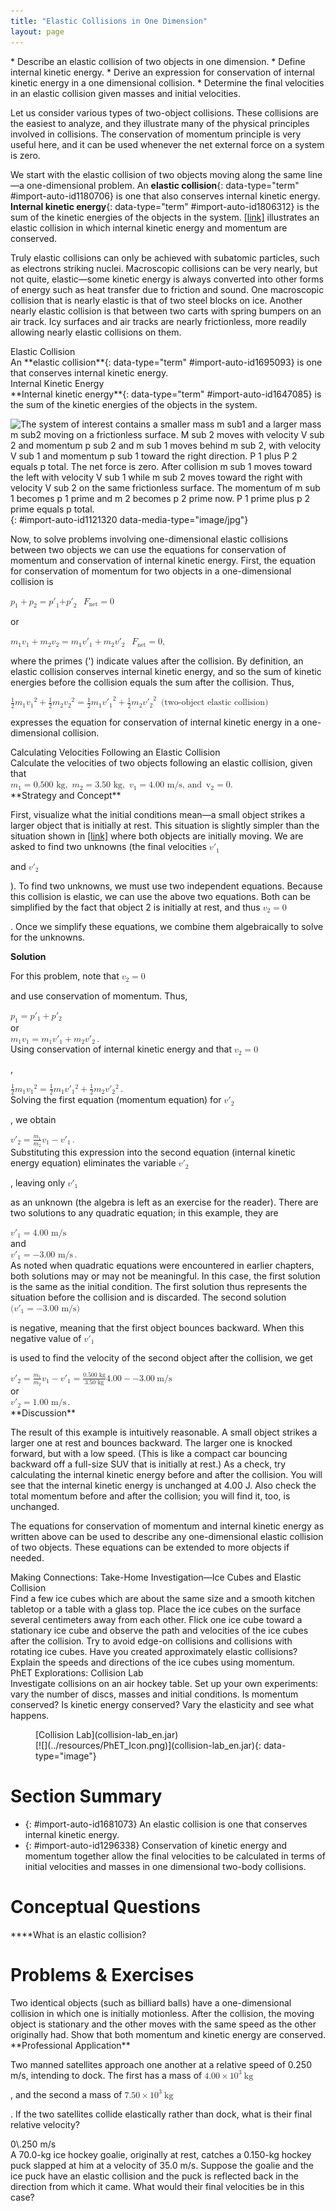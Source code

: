 ```yaml
---
title: "Elastic Collisions in One Dimension"
layout: page
---
```



<div data-type="abstract" markdown="1">
* Describe an elastic collision of two objects in one dimension.
* Define internal kinetic energy.
* Derive an expression for conservation of internal kinetic energy in a one dimensional collision.
* Determine the final velocities in an elastic collision given masses and initial velocities.

</div>

Let us consider various types of two-object collisions. These collisions are the easiest to analyze, and they illustrate many of the physical principles involved in collisions. The conservation of momentum principle is very useful here, and it can be used whenever the net external force on a system is zero.

We start with the elastic collision of two objects moving along the same line—a one-dimensional problem. An **elastic collision**{: data-type="term" #import-auto-id1180706} is one that also conserves internal kinetic energy. **Internal kinetic energy**{: data-type="term" #import-auto-id1806312} is the sum of the kinetic energies of the objects in the system. [\[link\]](#import-auto-id1121320) illustrates an elastic collision in which internal kinetic energy and momentum are conserved.

Truly elastic collisions can only be achieved with subatomic particles, such as electrons striking nuclei. Macroscopic collisions can be very nearly, but not quite, elastic—some kinetic energy is always converted into other forms of energy such as heat transfer due to friction and sound. One macroscopic collision that is nearly elastic is that of two steel blocks on ice. Another nearly elastic collision is that between two carts with spring bumpers on an air track. Icy surfaces and air tracks are nearly frictionless, more readily allowing nearly elastic collisions on them.

<div data-type="note" data-label="" markdown="1">
<div data-type="title">
Elastic Collision
</div>
An **elastic collision**{: data-type="term" #import-auto-id1695093} is one that conserves internal kinetic energy.

</div>

<div data-type="note" data-label="" markdown="1">
<div data-type="title">
Internal Kinetic Energy
</div>
**Internal kinetic energy**{: data-type="term" #import-auto-id1647085} is the sum of the kinetic energies of the objects in the system.

</div>

 ![The system of interest contains a smaller mass m sub1 and a larger mass m sub2 moving on a frictionless surface. M sub 2 moves with velocity V sub 2 and momentum p sub 2 and m sub 1 moves behind m sub 2, with velocity V sub 1 and momentum p sub 1 toward the right direction. P 1 plus P 2 equals p total. The net force is zero. After collision m sub 1 moves toward the left with velocity V sub 1 while m sub 2 moves toward the right with velocity V sub 2 on the same frictionless surface. The momentum of m sub 1 becomes p 1 prime and m 2 becomes p 2 prime now. P 1 prime plus p 2 prime equals p total.](../resources/Figure_09_04_01a.jpg "An elastic one-dimensional two-object collision. Momentum and internal kinetic energy are conserved."){: #import-auto-id1121320 data-media-type="image/jpg"}

Now, to solve problems involving one-dimensional elastic collisions between two objects we can use the equations for conservation of momentum and conservation of internal kinetic energy. First, the equation for conservation of momentum for two objects in a one-dimensional collision is

<div data-type="equation" id="eip-545">
<math xmlns="http://www.w3.org/1998/Math/MathML"> <semantics> <mrow> <mrow> <mrow> <mrow> <mrow> <msub> <mi>p</mi> <mrow> <mn>1</mn> </mrow> </msub> <mo stretchy="false">+</mo> <msub> <mi>p</mi> <mrow> <mn>2</mn> </mrow> </msub> </mrow> <mo stretchy="false">=</mo> <msub><mrow> <mi>p</mi><mo>′</mo></mrow> <mrow> <mn>1</mn> </mrow> </msub> </mrow> <mrow> <mo stretchy="false">+</mo> <msub><mrow> <mi>p</mi><mo>′</mo></mrow> <mrow> <mn>2</mn> </mrow> </msub> </mrow> </mrow> </mrow> </mrow> </semantics> <semantics> <mrow> <mrow><mspace width="0.25em" /><mspace width="0.25em" /><mspace width="0.25em" /> <mfenced open="(" close=")"> <mrow> <msub> <mi>F</mi> <mrow> <mtext>net</mtext> </mrow> </msub> <mo stretchy="false">=</mo> <mn>0</mn> </mrow> </mfenced> </mrow> <mrow /> </mrow> <annotation encoding="StarMath 5.0"> size 12{ left (F rSub { size 8{"net"} } =0 right )} {}</annotation> </semantics> </math>
</div>

or

<div data-type="equation" id="eip-485">
<math xmlns="http://www.w3.org/1998/Math/MathML"><semantics><mrow><mrow><mrow><msub><mi>m</mi><mrow><mn>1</mn></mrow></msub><mrow><msub><mi>v</mi><mrow><mn>1</mn></mrow></msub><mo stretchy="false">+</mo><msub><mi>m</mi><mrow><mn>2</mn></mrow></msub></mrow><mrow><msub><mi>v</mi><mrow><mn>2</mn></mrow></msub><mo stretchy="false">=</mo><msub><mi>m</mi><mrow><mn>1</mn></mrow></msub></mrow><mrow><msub><mrow><mi>v</mi><mo>′</mo></mrow><mrow><mn>1</mn></mrow></msub><mo stretchy="false">+</mo><msub><mi>m</mi><mrow><mn>2</mn></mrow></msub></mrow><msub><mrow><mi>v</mi><mo>′</mo></mrow><mrow><mn>2</mn></mrow></msub></mrow></mrow><mrow /></mrow></semantics><semantics><mrow><mrow><mspace width="0.25em" /><mspace width="0.25em" /><mspace width="0.25em" /><mfenced open="(" close=")"><mrow><msub><mi>F</mi><mrow><mtext>net</mtext></mrow></msub><mo stretchy="false">=</mo><mn>0</mn></mrow></mfenced></mrow><mrow /><mo>,</mo></mrow><annotation encoding="StarMath 5.0"> size 12{ left (F rSub { size 8{"net"} } =0 right )} {}</annotation></semantics></math>
</div>

where the primes (\') indicate values after the collision. By definition, an elastic collision conserves internal kinetic energy, and so the sum of kinetic energies before the collision equals the sum after the collision. Thus,

<div data-type="equation" id="eip-940">
<math xmlns="http://www.w3.org/1998/Math/MathML"><semantics><mrow><mrow><mrow><mfrac><mn>1</mn><mn>2</mn></mfrac><msub><mi>m</mi><mrow><mn>1</mn></mrow></msub><mrow><msup><msub><mi>v</mi><mn>1</mn></msub><mn>2</mn></msup><mo stretchy="false">+</mo> <mfrac><mn>1</mn><mn>2</mn></mfrac></mrow><msub><mi>m</mi><mrow><mn>2</mn></mrow></msub><mrow> <msup><msub><mi>v</mi><mn>2</mn></msub><mn>2</mn></msup> <mo stretchy="false">=</mo> <mfrac><mn>1</mn><mn>2</mn></mfrac></mrow> <msub><mi>m</mi><mrow><mn>1</mn></mrow></msub> <msup><msub><mrow><mi>v</mi><mo>′</mo></mrow><mn>1</mn></msub><mn>2</mn></msup> <mo stretchy="false">+</mo> <mfrac><mn>1</mn><mn>2</mn></mfrac></mrow> <msub><mi>m</mi><mrow><mn>2</mn></mrow></msub> <msup><msub><mrow><mi>v</mi><mo>′</mo></mrow><mn>2</mn></msub><mn>2</mn></msup><mspace width="0.25em" /><mspace width="0.25em" /><mtext> (two-object elastic collision)</mtext></mrow></mrow></semantics></math>
</div>

expresses the equation for conservation of internal kinetic energy in a one-dimensional collision.

<div data-type="example" markdown="1">
<div data-type="title">
Calculating Velocities Following an Elastic Collision
</div>
Calculate the velocities of two objects following an elastic collision, given that

<div data-type="equation" id="eip-634">
<math xmlns="http://www.w3.org/1998/Math/MathML"> <semantics> <mrow> <mrow> <mrow> <mrow> <msub> <mi>m</mi> <mrow> <mn>1</mn> </mrow> </msub> <mo stretchy="false">=</mo> <mn>0</mn> </mrow> <mtext>.</mtext> <mtext>500 kg, </mtext> <mrow><mspace width="0.25em" /><mspace width="0.25em" /> <msub> <mi>m</mi> <mrow> <mn>2</mn> </mrow> </msub> <mo stretchy="false">=</mo> <mn>3</mn> </mrow> <mtext>.</mtext> <mtext>50 kg, </mtext> <mrow><mspace width="0.25em" /><mspace width="0.25em" /> <msub> <mi>v</mi> <mrow> <mn>1</mn> </mrow> </msub> <mo stretchy="false">=</mo> <mn>4</mn> </mrow> <mtext>.</mtext> <mtext>00 m/s, and </mtext> <mrow><mspace width="0.25em" /><mspace width="0.25em" /> <msub> <mi> v</mi> <mrow> <mn>2</mn> </mrow> </msub> <mo stretchy="false">=</mo> <mn>0</mn> </mrow> <mtext>.</mtext> </mrow> </mrow> <mrow /> </mrow> <annotation encoding="StarMath 5.0"> size 12{m rSub { size 8{1} } =0 "." "500"" kg, "m rSub { size 8{2} } =3 "." "50"" kg, "v rSub { size 8{1} } =4 "." "00"" m/s, and "v rSub { size 8{2} } =0 "." } {}</annotation> </semantics> </math>
</div>
**Strategy and Concept**

First, visualize what the initial conditions mean—a small object strikes a larger object that is initially at rest. This situation is slightly simpler than the situation shown in [\[link\]](#import-auto-id1121320) where both objects are initially moving. We are asked to find two unknowns (the final velocities <math xmlns="http://www.w3.org/1998/Math/MathML"><semantics><mrow><mrow><mrow><msub><mrow><mi>v</mi><mo>′</mo></mrow><mrow><mn>1</mn></mrow></msub></mrow></mrow><mrow /></mrow></semantics></math>

 and <math xmlns="http://www.w3.org/1998/Math/MathML"><semantics><mrow><mrow><mrow><msub><mrow><mi>v</mi><mo>′</mo></mrow><mrow><mn>2</mn></mrow></msub></mrow></mrow><mrow /></mrow><annotation encoding="StarMath 5.0"> size 12{v rSub { size 8{2} } '} {}</annotation></semantics></math>

). To find two unknowns, we must use two independent equations. Because this collision is elastic, we can use the above two equations. Both can be simplified by the fact that object 2 is initially at rest, and thus <math xmlns="http://www.w3.org/1998/Math/MathML"><semantics><mrow><mrow><mrow><msub><mi>v</mi><mrow><mn>2</mn></mrow></msub><mo stretchy="false">=</mo><mn>0</mn></mrow></mrow><mrow /></mrow><annotation encoding="StarMath 5.0"> size 12{v rSub { size 8{2} } =0} {}</annotation></semantics></math>

. Once we simplify these equations, we combine them algebraically to solve for the unknowns.

**Solution**

For this problem, note that <math xmlns="http://www.w3.org/1998/Math/MathML"><semantics><mrow><mrow><mrow><msub><mi>v</mi><mrow><mn>2</mn></mrow></msub><mo stretchy="false">=</mo><mn>0 </mn></mrow></mrow><mrow /></mrow><annotation encoding="StarMath 5.0"> size 12{v rSub { size 8{2} } =0} {}</annotation></semantics></math>

 and use conservation of momentum. Thus,

<div data-type="equation" id="eip-773">
<math xmlns="http://www.w3.org/1998/Math/MathML"> <semantics> <mrow> <mrow> <mrow> <mrow> <msub> <mi>p</mi> <mrow> <mn>1</mn> </mrow> </msub> <mo stretchy="false">=</mo> <mi>p</mi><mo>′</mo> </mrow> <mrow> <msub> <mi /> <mrow> <mn>1</mn> </mrow> </msub> <mo stretchy="false">+</mo> <mi>p</mi><mo>′</mo> </mrow> <msub> <mi /> <mrow> <mn>2</mn> </mrow> </msub> </mrow> </mrow> <mrow /> </mrow> <annotation encoding="StarMath 5.0"> size 12{p rSub { size 8{1} } =p' rSub { size 8{1} } +p' rSub { size 8{2} } } {}</annotation> </semantics> </math>
</div>
or

<div data-type="equation" id="eip-832">
<math xmlns="http://www.w3.org/1998/Math/MathML"><semantics><mrow><mrow><mrow><msub><mi>m</mi><mrow><mn>1</mn></mrow></msub><mrow><msub><mi>v</mi><mrow><mn>1</mn></mrow></msub><mo stretchy="false">=</mo><msub><mi>m</mi><mrow><mn>1</mn></mrow></msub></mrow><mrow><msub><mrow><mi>v</mi><mo>′</mo></mrow><mrow><mn>1</mn></mrow></msub><mo stretchy="false">+</mo><msub><mi>m</mi><mrow><mn>2</mn></mrow></msub></mrow><msub><mrow><mi>v</mi><mo>′</mo></mrow><mrow><mn>2</mn></mrow></msub></mrow><mo>.</mo></mrow><mrow /></mrow><annotation encoding="StarMath 5.0"> size 12{m rSub { size 8{1} } v rSub { size 8{1} } =m rSub { size 8{1} } { {v}} sup { ' } rSub { size 8{1} } +m rSub { size 8{2} } { {v}} sup { ' } rSub { size 8{2} } } {}</annotation></semantics></math>
</div>
Using conservation of internal kinetic energy and that <math xmlns="http://www.w3.org/1998/Math/MathML"><semantics><mrow><mrow><mrow><msub><mi>v</mi><mrow><mn>2</mn></mrow></msub><mo stretchy="false">=</mo><mn>0</mn></mrow></mrow><mrow /></mrow><annotation encoding="StarMath 5.0"> size 12{v rSub { size 8{2} } =0} {}</annotation></semantics></math>

,

<div data-type="equation" id="eip-901">
<math xmlns="http://www.w3.org/1998/Math/MathML"> <semantics> <mrow> <mrow> <mrow> <mfrac> <mn>1</mn> <mn>2</mn> </mfrac> <msub> <mi>m</mi> <mrow> <mn>1</mn> </mrow> </msub> <mrow> <msup> <msub> <mi>v</mi> <mn>1</mn> </msub> <mn>2</mn> </msup> <mo stretchy="false">=</mo> <mfrac> <mn>1</mn> <mn>2</mn> </mfrac> </mrow> <msub> <mi>m</mi> <mrow> <mn>1</mn> </mrow> </msub><msub><mrow> <mi>v</mi><mo>′</mo></mrow> <mrow> <mn>1</mn> </mrow> </msub> <mrow> <msup> <mrow /> <mn>2</mn> </msup> <mo stretchy="false">+</mo> <mfrac> <mn>1</mn> <mn>2</mn> </mfrac> </mrow> <msub> <mi>m</mi> <mrow> <mn>2</mn> </mrow> </msub> <msub><mrow> <mi>v</mi><mo>′</mo></mrow> <mrow> <mn>2</mn> </mrow> </msub> <msup> <mrow /> <mn>2</mn> </msup> </mrow> </mrow> <mrow /> <mo>.</mo> </mrow> <annotation encoding="StarMath 5.0"> size 12{ { {1} over {2} } m rSub { size 8{1} } v rSub { size 8{1} rSup { size 8{2} } } = { {1} over {2} } m rSub { size 8{1} } v"" lSub { size 8{1} } ' rSup { size 8{2} } + { {1} over {2} } m rSub { size 8{2} } v rSub { size 8{2} } ' rSup { size 8{2} } } {}</annotation> </semantics> </math>
</div>
Solving the first equation (momentum equation) for <math xmlns="http://www.w3.org/1998/Math/MathML"><semantics><mrow><mrow><msub><mrow><mi>v</mi><mo>′</mo></mrow><mn>2</mn></msub></mrow><mrow /></mrow><annotation encoding="StarMath 5.0"> size 12{ { {v}} sup { ' } rSub { size 8{2} } } {}</annotation></semantics></math>

, we obtain

<div data-type="equation" id="eip-436">
<math xmlns="http://www.w3.org/1998/Math/MathML"> <semantics> <mrow> <mrow> <mrow> <mrow> <msub><mrow><mi>v</mi><mo>′</mo></mrow><mn>2</mn></msub> <mo stretchy="false">=</mo> <mfrac> <msub> <mi>m</mi> <mrow> <mn>1</mn> </mrow> </msub> <msub> <mi>m</mi> <mrow> <mn>2</mn> </mrow> </msub> </mfrac> </mrow> <mfenced open="(" close=")"> <mrow> <msub> <mi>v</mi> <mrow> <mn>1</mn> </mrow> </msub> <mo stretchy="false">−</mo> <msub><mrow><mi>v</mi><mo>′</mo></mrow><mn>1</mn></msub> </mrow> </mfenced> </mrow> </mrow> <mrow /> <mo>.</mo> </mrow> <annotation encoding="StarMath 5.0"> size 12{ { {v}} sup { ' } rSub { size 8{2} } = { {m rSub { size 8{1} } } over {m rSub { size 8{2} } } } left (v rSub { size 8{1} } - { {v}} sup { ' } rSub { size 8{1} } right )} {}</annotation> </semantics> </math>
</div>
Substituting this expression into the second equation (internal kinetic energy equation) eliminates the variable <math xmlns="http://www.w3.org/1998/Math/MathML"><semantics><mrow><mrow><msub><mrow><mi>v</mi><mo>′</mo></mrow><mn>2</mn></msub></mrow><mrow /></mrow><annotation encoding="StarMath 5.0"> size 12{ { {v}} sup { ' } rSub { size 8{2} } } {}</annotation></semantics></math>

, leaving only <math xmlns="http://www.w3.org/1998/Math/MathML"><semantics><mrow><mrow><msub><mrow><mi>v</mi><mo>′</mo></mrow><mn>1</mn></msub></mrow><mrow /></mrow><annotation encoding="StarMath 5.0"> size 12{ { {v}} sup { ' } rSub { size 8{1} } } {}</annotation></semantics></math>

 as an unknown (the algebra is left as an exercise for the reader). There are two solutions to any quadratic equation; in this example, they are

<div data-type="equation" id="eip-464">
<math xmlns="http://www.w3.org/1998/Math/MathML"> <semantics> <mrow> <mrow> <mrow> <mrow> <msub><mrow><mi>v</mi><mo>′</mo></mrow><mn>1</mn></msub> <mo stretchy="false">=</mo> <mn>4</mn> </mrow> <mtext>.</mtext> <mtext>00 m/s</mtext> </mrow> </mrow> </mrow> <annotation encoding="StarMath 5.0"> size 12{ { {v}} sup { ' } rSub { size 8{1} } =4 "." "00"`"m/s"} {}</annotation> </semantics> </math>
</div>
and

<div data-type="equation" id="eip-990">
<math xmlns="http://www.w3.org/1998/Math/MathML"><semantics><mrow><mrow><mrow><mrow><msub><mrow><mi>v</mi><mo>′</mo></mrow><mn>1</mn></msub><mo stretchy="false">=</mo><mrow><mo stretchy="false">−</mo><mn>3</mn></mrow></mrow><mtext>.</mtext><mtext>00 m/s</mtext></mrow><mo>.</mo></mrow><mrow /></mrow><annotation encoding="StarMath 5.0"> size 12{ { {v}} sup { ' } rSub { size 8{1} } = - 3 "." "00"" m/s"} {}</annotation></semantics></math>
</div>
As noted when quadratic equations were encountered in earlier chapters, both solutions may or may not be meaningful. In this case, the first solution is the same as the initial condition. The first solution thus represents the situation before the collision and is discarded. The second solution <math xmlns="http://www.w3.org/1998/Math/MathML"><semantics><mrow><mrow><mrow><mo stretchy="false">(</mo><mrow><msub><mrow><mi>v</mi><mo>′</mo></mrow><mn>1</mn></msub><mo stretchy="false">=</mo><mrow><mo stretchy="false">−</mo><mn>3</mn></mrow></mrow><mtext>.</mtext><mtext>00 m/s</mtext><mo stretchy="false">)</mo></mrow></mrow><mrow /></mrow><annotation encoding="StarMath 5.0"> size 12{ \( { {v}} sup { ' } rSub { size 8{1} } = - 3 "." "00"`"m/s" \) } {}</annotation></semantics></math>

 is negative, meaning that the first object bounces backward. When this negative value of <math xmlns="http://www.w3.org/1998/Math/MathML"><semantics><mrow><mrow><msub><mrow><mi>v</mi><mo>′</mo></mrow><mn>1</mn></msub></mrow><mrow /></mrow><annotation encoding="StarMath 5.0"> size 12{ { {v}} sup { ' } rSub { size 8{1} } } {}</annotation></semantics></math>

 is used to find the velocity of the second object after the collision, we get

<div data-type="equation" id="eip-560">
<math xmlns="http://www.w3.org/1998/Math/MathML"> <semantics> <mrow> <mrow> <mrow> <mrow> <msub><mrow><mi>v</mi><mo>′</mo></mrow><mn>2</mn></msub> <mo stretchy="false">=</mo> <mfrac> <msub> <mi>m</mi> <mrow> <mn>1</mn> </mrow> </msub> <msub> <mi>m</mi> <mrow> <mn>2</mn> </mrow> </msub> </mfrac> </mrow> <mrow> <mfenced open="(" close=")"> <mrow> <msub> <mi>v</mi> <mrow> <mn>1</mn> </mrow> </msub> <mo stretchy="false">−</mo> <msub><mrow><mi>v</mi><mo>′</mo></mrow><mn>1</mn></msub> </mrow> </mfenced> <mo stretchy="false">=</mo> <mfrac> <mrow> <mn>0</mn> <mtext>.</mtext> <mtext>500 kg</mtext> </mrow> <mrow> <mn>3</mn> <mtext>.</mtext> <mtext>50 kg</mtext> </mrow> </mfrac> </mrow> <mfenced open="[" close="]"> <mrow> <mn>4</mn> <mtext>.</mtext> <mrow> <mtext>00</mtext> <mo stretchy="false">−</mo> <mfenced open="(" close=")"> <mrow> <mrow> <mo stretchy="false">−</mo> <mn>3</mn> </mrow> <mtext>.</mtext> <mtext>00</mtext> </mrow> </mfenced> </mrow> </mrow> </mfenced> <mspace width="0.25em" /> <mtext>m/s</mtext> </mrow> </mrow> <mrow /> </mrow> <annotation encoding="StarMath 5.0"> size 12{ { {v}} sup { ' } rSub { size 8{2} } = { {m rSub { size 8{1} } } over {m rSub { size 8{2} } } } left (v rSub { size 8{1} } - { {v}} sup { ' } rSub { size 8{1} } right )= { {0 "." "500"`"kg"} over {3 "." "50"`"kg"} } left [4 "." "00" - left ( - 3 "." "00" right ) right ]`"m/s"} {}</annotation> </semantics> </math>
</div>
or

<div data-type="equation" id="eip-819">
<math xmlns="http://www.w3.org/1998/Math/MathML"><semantics><mrow><mrow><mrow><mrow><msub><mrow><mi>v</mi><mo>′</mo></mrow><mn>2</mn></msub><mo stretchy="false">=</mo><mn>1</mn></mrow><mtext>.</mtext><mtext>00 m/s</mtext></mrow><mo>.</mo></mrow><mrow /></mrow><annotation encoding="StarMath 5.0"> size 12{ { {v}} sup { ' } rSub { size 8{2} } =1 "." "00"`"m/s"} {}</annotation></semantics></math>
</div>
**Discussion**

The result of this example is intuitively reasonable. A small object strikes a larger one at rest and bounces backward. The larger one is knocked forward, but with a low speed. (This is like a compact car bouncing backward off a full-size SUV that is initially at rest.) As a check, try calculating the internal kinetic energy before and after the collision. You will see that the internal kinetic energy is unchanged at 4.00 J. Also check the total momentum before and after the collision; you will find it, too, is unchanged.

The equations for conservation of momentum and internal kinetic energy as written above can be used to describe any one-dimensional elastic collision of two objects. These equations can be extended to more objects if needed.

</div>

<div data-type="note" data-label="" markdown="1">
<div data-type="title">
Making Connections: Take-Home Investigation—Ice Cubes and Elastic Collision
</div>
Find a few ice cubes which are about the same size and a smooth kitchen tabletop or a table with a glass top. Place the ice cubes on the surface several centimeters away from each other. Flick one ice cube toward a stationary ice cube and observe the path and velocities of the ice cubes after the collision. Try to avoid edge-on collisions and collisions with rotating ice cubes. Have you created approximately elastic collisions? Explain the speeds and directions of the ice cubes using momentum.

</div>

<div data-type="note" id="eip-732" data-label="" markdown="1">
<div data-type="title">
PhET Explorations: Collision Lab
</div>
Investigate collisions on an air hockey table. Set up your own experiments: vary the number of discs, masses and initial conditions. Is momentum conserved? Is kinetic energy conserved? Vary the elasticity and see what happens.

<figure markdown="1" id="eip-id1686591">
<figcaption>
[Collision Lab](collision-lab_en.jar)
</figcaption>
<span data-type="media" id="Phet_module_9.4" data-alt=""> [![](../resources/PhET_Icon.png)](collision-lab_en.jar){: data-type="image"} <span data-media-type="image/png" data-print="true" data-src="PhET_Icon.png" data-type="image" width="450" /> </span>
</figure>
</div>

# Section Summary

* {: #import-auto-id1681073} An elastic collision is one that conserves internal kinetic energy.
* {: #import-auto-id1296338} Conservation of kinetic energy and momentum together allow the final velocities to be calculated in terms of initial velocities and masses in one dimensional two-body collisions.

# Conceptual Questions

<div data-type="exercise" data-label="conceptual-questions">
<div data-type="problem" markdown="1">
****What is an elastic collision?

</div>
</div>

# Problems &amp; Exercises

<div data-type="exercise" data-label="problems-exercises">
<div data-type="problem" markdown="1">
Two identical objects (such as billiard balls) have a one-dimensional collision in which one is initially motionless. After the collision, the moving object is stationary and the other moves with the same speed as the other originally had. Show that both momentum and kinetic energy are conserved.

</div>
</div>

<div data-type="exercise" data-label="problems-exercises">
<div data-type="problem" markdown="1">
**Professional Application**

Two manned satellites approach one another at a relative speed of 0.250 m/s, intending to dock. The first has a mass of <math xmlns="http://www.w3.org/1998/Math/MathML"><semantics><mrow><mrow><mrow><mn>4</mn><mtext>.</mtext><mrow><mtext>00</mtext><mo stretchy="false">×</mo><msup><mtext>10</mtext><mrow><mn>3</mn></mrow></msup></mrow><mspace width="0.25em" /><mtext> kg</mtext></mrow></mrow><mrow /></mrow><annotation encoding="StarMath 5.0"> size 12{4 "." "00" times "10" rSup { size 8{3} } " kg"} {}</annotation></semantics></math>

, and the second a mass of <math xmlns="http://www.w3.org/1998/Math/MathML"><semantics><mrow><mrow><mrow><mn>7</mn><mtext>.</mtext><mrow><mtext>50</mtext><mo stretchy="false">×</mo><msup><mtext>10</mtext><mrow><mn>3</mn></mrow></msup></mrow><mspace width="0.25em" /><mtext> kg</mtext></mrow></mrow><mrow /></mrow><annotation encoding="StarMath 5.0"> size 12{7 "." "50" times "10" rSup { size 8{3} } " kg"} {}</annotation></semantics></math>

. If the two satellites collide elastically rather than dock, what is their final relative velocity?

</div>
<div data-type="solution" markdown="1">
0\.250 m/s

</div>
</div>

<div data-type="exercise" data-label="problems-exercises">
<div data-type="problem" markdown="1">
A 70.0-kg ice hockey goalie, originally at rest, catches a 0.150-kg hockey puck slapped at him at a velocity of 35.0 m/s. Suppose the goalie and the ice puck have an elastic collision and the puck is reflected back in the direction from which it came. What would their final velocities be in this case?

</div>
</div>

